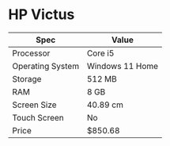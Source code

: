 # HP Victus

| Spec | Value |
|---|---|
| Processor | Core i5 |
| Operating System | Windows 11 Home |
| Storage | 512 MB |
| RAM | 8 GB |
| Screen Size | 40.89 cm |
| Touch Screen | No |
| Price | $850.68 |
